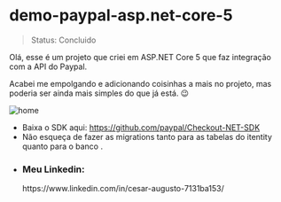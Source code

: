 # demo-paypal-asp.net-core-5
> Status: Concluido

Olá, esse é um projeto que criei em ASP.NET Core 5 que faz integração com a API  do Paypal.

Acabei me empolgando e adicionando coisinhas a mais no projeto, mas poderia ser ainda mais simples do que já está. 😉

![home](https://user-images.githubusercontent.com/25139027/154857618-6a380492-f0a8-4f6c-83ab-260084befb8c.png)

- Baixa o SDK aqui: https://github.com/paypal/Checkout-NET-SDK
- Não esqueça de fazer as migrations tanto para as tabelas do itentity quanto para o banco .
- <h3>Meu Linkedin:</h3> https://www.linkedin.com/in/cesar-augusto-7131ba153/
